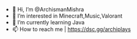 - 👋 Hi, I’m @ArchismanMishra
- 👀 I’m interested in Minecraft,Music,Valorant
- 🌱 I’m currently learning Java
- 📫 How to reach me | https://dsc.gg/archiplays

